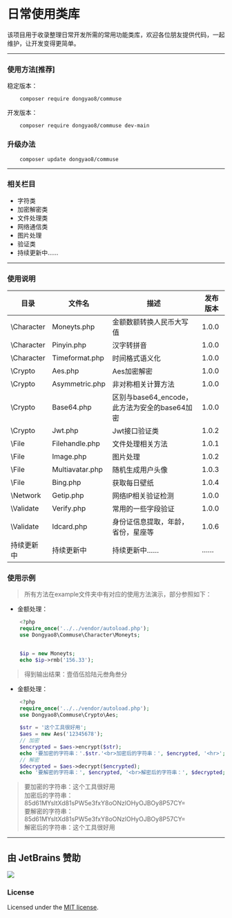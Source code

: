 # 日常使用类库
 该项目用于收录整理日常开发所需的常用功能类库，欢迎各位朋友提供代码，一起维护，让开发变得更简单。
***
### 使用方法[推荐]
稳定版本：
``` 
    composer require dongyao8/commuse
```
开发版本：
``` 
    composer require dongyao8/commuse dev-main
```

### 升级办法

``` 
    composer update dongyao8/commuse
```
***
### 相关栏目

- 字符类
- 加密解密类
- 文件处理类
- 网络通信类
- 图片处理
- 验证类
- 持续更新中……

***

### 使用说明

|   目录   | 文件名            | 描述                            | 发布版本  |
| ------- |----------------|----------------------------------|---------------|
| \Character | Moneyts.php    | 金额数额转换人民币大写值  |1.0.0  |
| \Character | Pinyin.php     | 汉字转拼音   |1.0.0  |
| \Character | Timeformat.php | 时间格式语义化 |1.0.0  |
| \Crypto | Aes.php        | Aes加密解密   |1.0.0  |
| \Crypto | Asymmetric.php | 非对称相关计算方法 |1.0.0  |
| \Crypto | Base64.php     | 区别与base64_encode，此方法为安全的base64加密 |1.0.0  |
| \Crypto | Jwt.php        | Jwt接口验证类  |1.0.2  |
| \File | Filehandle.php | 文件处理相关方法  |1.0.1  |
| \File | Image.php      | 图片处理     |1.0.2  |
| \File | Multiavatar.php      | 随机生成用户头像     |1.0.3  |
| \File | Bing.php      | 获取每日壁纸     |1.0.4  |
| \Network | Getip.php      | 网络IP相关验证检测  |1.0.0  |
| \Validate | Verify.php     | 常用的一些字段验证    |1.0.0  |
| \Validate | Idcard.php     | 身份证信息提取，年龄，省份，星座等   |1.0.6 |
| 持续更新中 | 持续更新中          | 持续更新中……     | ……  |


### 使用示例
> 所有方法在example文件夹中有对应的使用方法演示，部分参照如下：

- 金额处理：
```php
    <?php
    require_once('../../vendor/autoload.php');
    use Dongyao8\Commuse\Character\Moneyts;


    $ip = new Moneyts;
    echo $ip->rmb('156.33');
```
> 得到输出结果：壹佰伍拾陆元叁角叁分

- 金额处理：
```php
    <?php
    require_once('../../vendor/autoload.php');
    use Dongyao8\Commuse\Crypto\Aes;
      
    $str = '这个工具很好用';
    $aes = new Aes('12345678');
    // 加密
    $encrypted = $aes->encrypt($str);
    echo '要加密的字符串：'.$str.'<br>加密后的字符串：', $encrypted, '<hr>';
    // 解密
    $decrypted = $aes->decrypt($encrypted);
    echo '要解密的字符串：', $encrypted, '<br>解密后的字符串：', $decrypted;
```
> 要加密的字符串：这个工具很好用  
> 加密后的字符串：85d61MYsItXd81sPW5e3fxY8oONzlOHyOJBOy8P57CY=  
> 要解密的字符串：85d61MYsItXd81sPW5e3fxY8oONzlOHyOJBOy8P57CY=  
> 解密后的字符串：这个工具很好用  
***

## 由 JetBrains 赞助

[![](https://resources.jetbrains.com/storage/products/company/brand/logos/jb_beam.svg)](https://www.jetbrains.com/?from=https://github.com/dongyao8/commuse)

### License

Licensed under the [MIT license](LICENSE).
